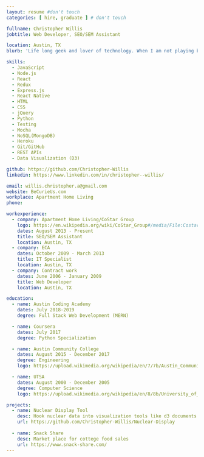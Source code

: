 ```yaml
---
layout: resume #don't touch
categories: [ hire, graduate ] # don't touch

fullname: Christopher Willis
jobtitle: Web Developer, SEO/SEM Assistant

location: Austin, TX
blurb: 'Life long geek and lover of technology. When I am not playing board games I am online pursuing my many interests. Got into coding at a more fundemental level with C++, but am loving higher level laungauges like Javascript and Python. Broad experience base with web (full stack), mostly in the MERN stack. '

skills:
  - JavaScript
  - Node.js
  - React
  - Redux
  - Express.js
  - React Native
  - HTML
  - CSS
  - jQuery
  - Python
  - Testing
  - Mocha
  - NoSQL(MongoDB)
  - Heroku
  - Git/GitHub
  - REST APIs
  - Data Visualization (D3)

github: https://github.com/Christopher-Willis
linkedin: https://www.linkedin.com/in/christopher--willis/

email: willis.christopher.a@gmail.com
website: BeCurieUs.com
workplace: Apartment Home Living
phone:

workexperience:
  - company: Apartment Home Living/CoStar Group
    logo: https://en.wikipedia.org/wiki/CoStar_Group#/media/File:Costar_group_logo.png
    dates: August 2013 - Present
    title: SEO/SEM Assistant
    location: Austin, TX
  - company: ECA
    dates: October 2009 - March 2013
    title: IT Specialist
    location: Austin, TX
  - company: Contract work
    dates: June 2006 - January 2009
    title: Web Developer
    location: Austin, TX

education:
  - name: Austin Coding Academy
    dates: July 2018-2019
    degree: Full Stack Web Development (MERN)

  - name: Coursera
    dates: July 2017
    degree: Python Specialization

  - name: Austin Community College
    dates: August 2015 - December 2017
    degree: Engineering
    logo: https://upload.wikimedia.org/wikipedia/en/7/7b/Austin_Community_College_%28logo%29.jpg

  - name: UTSA
    dates: August 2000 - December 2005
    degree: Computer Science
    logo: https://upload.wikimedia.org/wikipedia/en/8/8b/University_of_Texas_at_San_Antonio_seal.svg

projects:
  - name: Nuclear Display Tool
    desc: Hook nuclear data into visualization tools like d3 documents for science communicators 
    url: https://github.com/Christopher-Willis/Nuclear-Display
    
  - name: Snack Share
    desc: Market place for cottege food sales
    url: https://www.snack-share.com/
---
```


